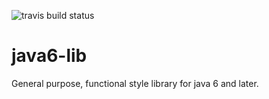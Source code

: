 ![travis build status](https://travis-ci.org/alieus/java6-lib.svg?branch=master)

java6-lib
=========

General purpose, functional style library for java 6 and later.
